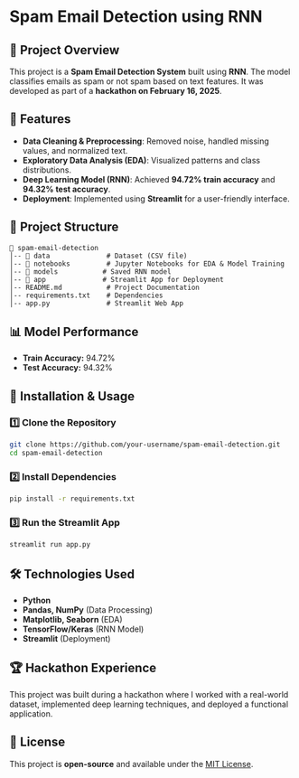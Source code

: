 # Spam Email Detection using RNN

## 🚀 Project Overview
This project is a **Spam Email Detection System** built using **RNN**. The model classifies emails as spam or not spam based on text features. It was developed as part of a **hackathon on February 16, 2025**.

## 📌 Features
- **Data Cleaning & Preprocessing**: Removed noise, handled missing values, and normalized text.
- **Exploratory Data Analysis (EDA)**: Visualized patterns and class distributions.
- **Deep Learning Model (RNN)**: Achieved **94.72% train accuracy** and **94.32% test accuracy**.
- **Deployment**: Implemented using **Streamlit** for a user-friendly interface.

## 📂 Project Structure
```
📁 spam-email-detection
│-- 📂 data              # Dataset (CSV file)
│-- 📂 notebooks         # Jupyter Notebooks for EDA & Model Training
│-- 📂 models           # Saved RNN model
│-- 📂 app              # Streamlit App for Deployment
│-- README.md           # Project Documentation
│-- requirements.txt    # Dependencies
│-- app.py              # Streamlit Web App
```

## 📊 Model Performance
- **Train Accuracy:** 94.72%
- **Test Accuracy:** 94.32%

## 🚀 Installation & Usage
### 1️⃣ Clone the Repository
```bash
git clone https://github.com/your-username/spam-email-detection.git
cd spam-email-detection
```

### 2️⃣ Install Dependencies
```bash
pip install -r requirements.txt
```

### 3️⃣ Run the Streamlit App
```bash
streamlit run app.py
```

## 🛠 Technologies Used
- **Python**
- **Pandas, NumPy** (Data Processing)
- **Matplotlib, Seaborn** (EDA)
- **TensorFlow/Keras** (RNN Model)
- **Streamlit** (Deployment)

## 🏆 Hackathon Experience
This project was built during a hackathon where I worked with a real-world dataset, implemented deep learning techniques, and deployed a functional application.

## 📜 License
This project is **open-source** and available under the [MIT License](LICENSE).
